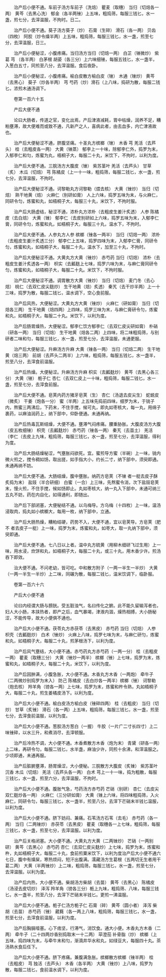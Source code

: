 <!-- { "loadSidebar": true } -->
　　治产后小便不通。车前子汤方车前子（洗焙） 瞿麦（取穗） 当归（切焙各一两） 黄芩（去黑心洗） 郁金（各半两锉）上五味，粗捣筛，每服三钱匕，水一盏，煎七分，去滓温服，不拘时。日二。

　　治产后小便不通。葵子汤方葵子（炒） 石膏（生碎） 滑石（各一两） 贝齿（四枚） 阿胶（炒令燥半两）上五味，粗捣筛，每服三钱匕，水一盏，煎至七分，去滓温服，日三。

　　治产后小便秘涩，小腹疼痛。当归汤方当归（切焙一两） 白芷（锉微炒） 紫葛 芎 （各半两） 白茅根 胡荽（各三分）上六味细锉，每服五钱匕，水一盏半，入葱白五寸，同煎至八分，去滓温服。食后夜卧。

　　治产后小便秘涩，小腹疼痛。榆白皮散方榆白皮（锉） 木通（锉炒） 黄芩（去黑心） 葵子（炒各半两） 芎 芍药（炒）滑石（上八味，捣研为散，每服二钱匕，浓煎木通汤调下。

　　卷第一百六十五

　　产后大便不通

　　论曰大肠者，传道之官，变化出焉，产后津液减耗，胃中枯燥，润养不足，糟粕壅滞，故大便难而或致不通，凡新产之人，喜病此者，由去血多，内亡津液故也。

　　治产后大便秘涩不通，脐腹坚痛。十圣丸方槟榔（锉） 木香 芎 羌活（去芦头） 桂（去粗皮各一两） 大黄（锉蒸） 郁李上一十味，除郁李仁外，捣罗为末，入郁李仁和匀，炼蜜为丸，梧桐子大，每服二十丸，米饮下，不拘时，以利为度。

　　治产后大便不通。三脘汤方大腹皮（锉） 紫苏茎叶 羌活（去芦头） 甘草（炙） 木瓜（切焙） 芎 陈橘皮（上一十一味，粗捣筛，每服二钱匕，水一盏，煎七分，去滓温服，不拘时。

　　治产后大便秘涩不通。诃黎勒丸方诃黎勒（煨去核） 大黄（锉炒） 当归（切焙） 熟干地黄（焙） 火麻仁（别研如膏） 人上六味，捣罗五味为末，与火麻仁，同研令匀，炼蜜和丸，如梧桐子大，每服三十丸，米饮下，不拘时服。

　　治产后大肠虚结，秘涩不通，浓朴丸方浓朴（去粗皮生姜汁炙透） 人参 陈橘皮（去白焙） 大黄（锉） 郁李仁（去皮别研如上六味，捣罗五味为末，入郁李仁膏，同研令匀，炼蜜和丸，如梧桐子大，每服三十丸，温水下，不拘时。

　　治产后大便不通。人参丸方人参 槟榔（锉各一两半） 当归（切焙一两） 浓朴（去粗皮生姜汁炙透三分） 郁李仁上五味，捣罗四味为末，入郁李仁膏，同研令匀，炼蜜和丸，如梧桐子大，每服二十丸，温水下，加至三十丸，不拘时。

　　治产后大便秘涩不通。大黄丸方大黄（锉炒） 赤芍药 当归（切焙） 浓朴（去粗皮生姜汁炙透各一两） 枳实（去瓤麸上七味，捣罗六味为末，与麻仁膏同研令匀，炼蜜和丸，如梧桐子大，每服二十丸。米饮下，不拘时服。

　　治产后大便秘涩不通。调胃散方大黄（锉炒） 当归（切焙） 麦门冬（去心焙） 桃仁（去双仁皮尖麸炒） 生干地黄（焙）炙透） 秦艽（去干炒半两）上一十三味，捣罗为散，每服二钱匕，温水调下，空心食前服。

　　治产后风热，大便秘涩。大黄丸方大黄（锉炒） 火麻仁（研如膏） 当归（切焙各三两） 生干地黄（焙四两）上四味，捣罗三味为末，与麻仁膏研令匀，炼蜜和丸，如梧桐子大，每服二十丸。米饮下，以利为度。

　　治产后肠胃燥热，大便秘涩。郁李仁饮方郁李仁（去双仁皮尖研如膏） 朴硝（研各一两） 当归（切焙） 生干地黄（焙各二两）上四味，将二味粗捣筛，与别研者二味和匀，每服三钱匕，水一盏，煎至七分，去滓温服，未通更服。

　　治产后大便秘涩。升麻汤方升麻 大黄（锉各一两） 当归（切焙二两） 生干地黄（焙三两） 前胡（去芦头二两半）上六味，粗捣筛，每服五钱匕，水一盏半，煎至八分，去滓食前温服。

　　治产后热燥。大便秘涩。升麻汤方升麻 枳实（去瓤麸炒） 黄芩（去黑心各三分） 大黄（锉） 栀子仁 杏仁（去双仁皮上一十味，粗捣筛，每服二钱匕，水一盏，煎至七分，去滓食前服。

　　治产后大便不通。皂荚内药方猪牙皂荚（生） 杏仁（汤退去皮尖生） 蛇蜕皮（微炙） 干姜（炮各一分） 蜜（半两）上五味先捣前四味，细罗为末，于铫子内，熬蜜三两沸后，下药末，不住手搅，候可丸，即丸如枣核大，每一丸，用绵子裹药，以麻油润药上，纳下部中，仰卧便通。未通再纳。

　　治产后热毒瓦斯结燥，大便不通。壅滞气闷疼痛。腰重胁胀。大腹皮汤方大腹（皮五枚细锉） 枳壳（去瓤麸炒） 赤芍药（锉各一两） 秦艽（去苗土） 羌活（李仁（去皮上九味，粗捣筛，每服三钱匕，水一盏，煎至七分，去滓温服，得利为度。

　　治产后大肠结燥秘涩，气壅胀闷欲死。宜。蜜煎导方蜜（半碗）上一味，铫内微火煎之，搅令稠如饧，取出搓，如手指大小，约长二寸，纳下部中，须臾即通。未通再纳不妨。

　　治产后大便不通。大肠结燥，腹中壅胀。纳药方皂荚（不锉 者一梃去皮子酥炙捣为末） 盐豉（半合研细） 白蜜（一合）上三味，先熬蜜令消，次下盐豉皂荚末，慢火煎，不住手搅，候如饧即止。丸如枣核大，纳一丸入下部中，未通可纳三五丸不妨，药在内自化，如得通利，即随出。

　　治产后下部闭塞，大便秘结不通。以乌梅导。方乌梅（十四枚）上一味，温汤浸取肉，捣丸如小槟榔大，每用一枚，纳下部中，立通。

　　治产后大肠热燥，糟粕结硬，药势不入，大便不通，宜以皂荚导。方皂荚（肥不 者去皮子一梃）上一味，捣罗为末，炼蜜和丸，如枣大，取一丸纳下部中，须臾即通。

　　治产后大便不通。七八日以上者。温中丸方硫黄（用柳木细研飞过生用）上一味，用水浸，炊饼和丸，如梧桐子大，每服二十丸，或三十丸，用木香少许。煎汤吞下即效。

　　治大便不通。不问老幼，皆可吃。中和散方附子（一两一半生一半炒） 大黄（一两一半生一半炒）上二味，同碾为散，每服二钱匕，温米饮调下，临卧服。

　　卷第一百六十六

　　产后大小便不通

　　论曰内经谓大肠与膀胱。受五脏浊气，名曰传化之腑。此不能久留输泻者也，妇人大小肠，本挟热者，即产之后，血气暴竭，津液内涸，燥热相搏，大小肠秘涩，不能传导，故大小便俱不通也。

　　治产后大小便不通。茯苓丸方赤茯苓（去黑皮） 赤芍药 当归（切焙） 人参 枳壳（去瓤麸炒） 白术（锉炒） 火麻上八味，捣罗七味为末，与麻仁研匀，炼蜜和丸，如梧桐子大，每服二十丸，煎茅根汤下，以利为度。

　　治产后风气壅结，大小便不通。赤芍药丸方赤芍药（一两一分） 桂（去粗皮一两） 瞿麦（取穗三分） 大黄（锉炒一两半） 槟榔（锉）上七味，捣罗为末，炼蜜和丸，如梧桐子大，每服二十丸，米饮下，以利为度。

　　治产后因肿满，小腹急胀，大小便不通。木香丸方木香（一两炮） 牵牛子（二两微炒别捣罗为末入） 防己 陈橘皮（去白炒各一两半）槟榔（锉） 诃黎勒（炮去核） 羚羊角（镑各一两）上七味，捣罗为末，炼蜜和杵令熟，丸如梧桐子大，每服二十丸，煎生姜橘皮汤下。以利为度。

　　治产后大小便不通。榆白皮汤方榆白皮（锉碎四两） 桂（去粗皮） 当归（切炒） 甘草（炙锉） 滑石（各一两）上五味，粗捣筛，每服三钱匕，水一盏，煎至七分，去滓食前温服，以利为度。

　　治产后大小便不通。葱胶汤方葱白（一握） 牛胶（一片广二寸长四寸）上二味锉碎，以水三升，和煮消尽，去滓顿服。

　　治产后冷热不调，大小便不通。木香煮散方木香（炮为末） 青黛（研各一两）上二味，再研令匀，每服二钱匕，水半盏，麻油少许，同煎十余沸，和滓温服之。少顷即通，未通再服。

　　治产后脏腑壅滞，肠胃燥涩，大小便秘。三脘散方大腹皮（炙锉） 紫苏茎叶 沉香 木瓜（切焙） 羌活（去芦头各一两） 白术 芎上一十一味，捣为粗散，每服三钱匕，水一盏，煎至六分，去滓温服，不拘时。

　　治产后大小便不通。腹胀气急，芍药汤方赤芍药 芒硝（别研） 杏仁（去皮尖双仁麸炒各一两） 火麻仁（三分研如膏） 大黄（锉上六味，将四味粗捣筛，入火麻仁，同研令匀，每服三钱匕，水一盏半，煎至八分。去滓下芒硝末半钱匕温服，以利为度。

　　治产后大小便不通。脐下妨闷、兼痛。石苇汤方石苇（去毛） 赤芍药（各一两） 当归（二两锉炒） 赤茯苓（去黑皮） 瞿麦（取穗各一上七味，粗捣筛，每服三钱匕，水一盏，煎至七分，去滓温服。以利为度。

　　治产后关格闭塞。大小便不通。大黄丸方大黄（二两锉炒） 芒硝（一两别研） 黄芩（去黑心） 赤芍药 杏仁（去双仁皮尖麸炒）上七味，捣罗为末，炼蜜和杵，丸如梧桐子大，每服二十丸，食前煎粟米饮下，以利为度治产后大小便不通六七日，腹中有燥屎，寒热烦闷，短汗出腹满。濡藏汤方生葛根（五两切无生者用干葛二两） 大黄（半两锉炒）上二味，粗捣筛，每服三钱匕，水一盏，煎至七分，去滓温服。以利为度。

　　治产后内热，大小便不通。柴胡汤方柴胡（去苗） 黄芩（去黑心） 陈橘皮（汤浸去皮切炒） 泽泻 羚羊角（镑各三分）栀上九味，粗捣筛、八味，每服三钱匕，水一盏半，煎至八分，去滓下芒硝末半钱匕。更煎一沸温服。

　　治产后大小便不通。栀子仁汤方栀子仁 石膏（碎） 黄芩（圆小者） 泽泻 柴胡（去苗） 赤芍药（锉） 葳蕤（各一两上八味，粗捣筛，每服三钱匕，水一盏，煎至七分，去滓食前温服，以利为度。

　　治产后胸膈噎塞。心下痞坚，行滞气，消饮食。通大小便。木香丸方木香（二两） 牵牛子（二十四两炒香别捣取末一十二两） 荜澄茄 补骨脂（炒） 槟榔（上五味，捣四味为末，与牵牛末和匀，渐滴井华水和丸，如绿豆大，每服四十丸。茶汤熟水食后任下。

　　治产后大小便不通。脐下疼痛。兼腹满急胀。槟榔散方槟榔（锉半两） 桂（去粗皮） 芎 独活（去芦头） 木香（各半两） 大黄（锉炒）上八味，捣罗为散，每服二钱匕，食前温水调下，以利为度。


